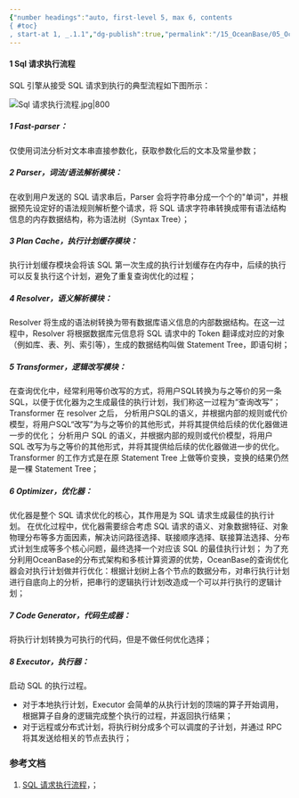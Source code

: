 ```yaml
---
{"number headings":"auto, first-level 5, max 6, contents
{ #toc}
, start-at 1, _.1.1","dg-publish":true,"permalink":"/15_OceanBase/05_OceanBase 性能调优/Sql 调优指南/Sql 请求执行流程/","dgPassFrontmatter":true}
---
```



#### 1 Sql 请求执行流程

SQL 引擎从接受 SQL 请求到执行的典型流程如下图所示：

![Sql 请求执行流程.jpg|800](/img/user/02_%E9%99%84%E4%BB%B6/Image/15_OceanBase/Sql%20%E8%AF%B7%E6%B1%82%E6%89%A7%E8%A1%8C%E6%B5%81%E7%A8%8B.jpg)

##### 1 Fast-parser：
仅使用词法分析对文本串直接参数化，获取参数化后的文本及常量参数；


##### 2 Parser，词法/语法解析模块：
在收到用户发送的 SQL 请求串后，Parser 会将字符串分成一个个的"单词"，并根据预先设定好的语法规则解析整个请求，将 SQL 请求字符串转换成带有语法结构信息的内存数据结构，称为语法树（Syntax Tree）；


##### 3 Plan Cache，执行计划缓存模块：
执行计划缓存模块会将该 SQL 第一次生成的执行计划缓存在内存中，后续的执行可以反复执行这个计划，避免了重复查询优化的过程；


##### 4 Resolver，语义解析模块：
Resolver 将生成的语法树转换为带有数据库语义信息的内部数据结构。在这一过程中，Resolver 将根据数据库元信息将 SQL 请求中的 Token 翻译成对应的对象（例如库、表、列、索引等），生成的数据结构叫做 Statement Tree，即语句树；


##### 5 Transformer，逻辑改写模块：
在查询优化中，经常利用等价改写的方式，将用户SQL转换为与之等价的另一条SQL，以便于优化器为之生成最佳的执行计划，我们称这一过程为“查询改写”；
Transformer 在 resolver 之后， 分析用户SQL的语义，并根据内部的规则或代价模型，将用户SQL“改写”为与之等价的其他形式，并将其提供给后续的优化器做进一步的优化；
分析用户 SQL 的语义，并根据内部的规则或代价模型，将用户 SQL 改写为与之等价的其他形式，并将其提供给后续的优化器做进一步的优化。Transformer 的工作方式是在原 Statement Tree 上做等价变换，变换的结果仍然是一棵 Statement Tree；


##### 6 Optimizer，优化器：
优化器是整个 SQL 请求优化的核心，其作用是为 SQL 请求生成最佳的执行计划。
在优化过程中，优化器需要综合考虑 SQL 请求的语义、对象数据特征、对象物理分布等多方面因素，解决访问路径选择、联接顺序选择、联接算法选择、分布式计划生成等多个核心问题，最终选择一个对应该 SQL 的最佳执行计划；
为了充分利用OceanBase的分布式架构和多核计算资源的优势，OceanBase的查询优化器会对执行计划做并行优化：根据计划树上各个节点的数据分布，对串行执行计划进行自底向上的分析，把串行的逻辑执行计划改造成一个可以并行执行的逻辑计划；


##### 7 Code Generator，代码生成器：
将执行计划转换为可执行的代码，但是不做任何优化选择；


##### 8 Executor，执行器：
启动 SQL 的执行过程。

- 对于本地执行计划，Executor 会简单的从执行计划的顶端的算子开始调用，根据算子自身的逻辑完成整个执行的过程，并返回执行结果；
- 对于远程或分布式计划，将执行树分成多个可以调度的子计划，并通过 RPC 将其发送给相关的节点去执行；


### 参考文档
1. [SQL 请求执行流程](https://www.oceanbase.com/docs/common-oceanbase-database-cn-10000000001692964)，；



